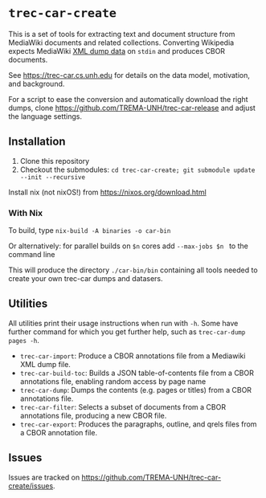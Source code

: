 # `trec-car-create`

This is a set of tools for extracting text and document structure from MediaWiki
documents and related collections. Converting Wikipedia expects MediaWiki
[XML dump data](https://www.mediawiki.org/wiki/Help:Export) on
`stdin` and produces CBOR documents.

See <https://trec-car.cs.unh.edu> for details on the data model, motivation, and background.

For a script to ease the conversion and automatically download the right dumps, clone <https://github.com/TREMA-UNH/trec-car-release> and adjust the language settings.

## Installation

 1. Clone this repository
 2. Checkout the submodules: `cd trec-car-create; git submodule update --init --recursive`

Install nix (not nixOS!) from <https://nixos.org/download.html>

### With Nix

To build, type `nix-build -A binaries -o car-bin` 

Or alternatively: for parallel builds on `$n` cores add `--max-jobs $n ` to the command line

This will produce the directory `./car-bin/bin`  containing all tools needed to create your own trec-car dumps and datasers.



<!-- 
### Does not work yet:

To speed up the build you can also use the [Cachix](https://cachix.org/) [cache](https://trec-car-tools.cachix.org/),
```bash
$ cachix use trec-car-tools
```
--> 

## Utilities


All utilities print their usage instructions when run with `-h`. Some have further command for which you get further help, such as `trec-car-dump pages -h`. 

* `trec-car-import`: Produce a CBOR annotations file from a Mediawiki
  XML dump file.
* `trec-car-build-toc`: Builds a JSON table-of-contents file from a CBOR
  annotations file, enabling random access by page name
* `trec-car-dump`: Dumps the contents (e.g. pages or titles) from a CBOR
  annotations file.
* `trec-car-filter`: Selects a subset of documents from a CBOR
  annotations file, producing a new CBOR file.
* `trec-car-export`: Produces the paragraphs, outline, and qrels files
  from a CBOR annotation file.

## Issues

Issues are tracked on <https://github.com/TREMA-UNH/trec-car-create/issues>.
